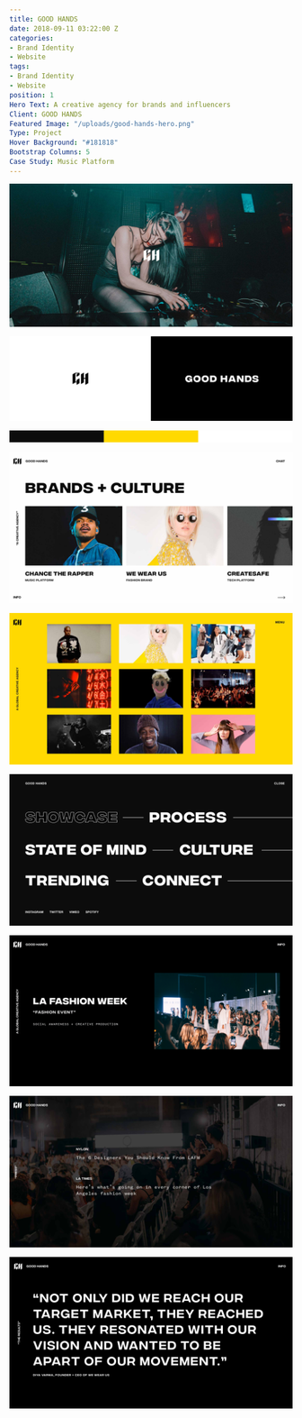```yaml
---
title: GOOD HANDS
date: 2018-09-11 03:22:00 Z
categories:
- Brand Identity
- Website
tags:
- Brand Identity
- Website
position: 1
Hero Text: A creative agency for brands and influencers
Client: GOOD HANDS
Featured Image: "/uploads/good-hands-hero.png"
Type: Project
Hover Background: "#181818"
Bootstrap Columns: 5
Case Study: Music Platform
---
```


![good-hands-hero.png](/img/good-hands-hero.png)​

![good-hands-01.png](/img/good-hands-01.png)​

![good-hands-02.png](/img/good-hands-02.png)​

![good-hands-03.png](/img/good-hands-03.png)​

![good-hands-04.png](/img/good-hands-04.png)​

![good-hands-05.png](/img/good-hands-05.png)​

![good-hands-06.png](/img/good-hands-06.png)​

![good-hands-07.png](/img/good-hands-07.png)​

![good-hands-08.png](/img/good-hands-08.png)​